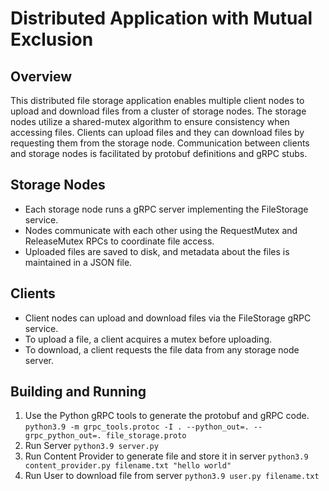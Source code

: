 # Distributed Application with Mutual Exclusion

## Overview

This distributed file storage application enables multiple client nodes to upload and download files from a cluster of storage nodes. The storage nodes utilize a shared-mutex algorithm to ensure consistency when accessing files. Clients can upload files and they can download files by requesting them from the storage node. Communication between clients and storage nodes is facilitated by protobuf definitions and gRPC stubs.

## Storage Nodes

- Each storage node runs a gRPC server implementing the FileStorage service.
- Nodes communicate with each other using the RequestMutex and ReleaseMutex RPCs to coordinate file access.
- Uploaded files are saved to disk, and metadata about the files is maintained in a JSON file.

## Clients

- Client nodes can upload and download files via the FileStorage gRPC service.
- To upload a file, a client acquires a mutex before uploading.
- To download, a client requests the file data from any storage node server.

## Building and Running

1. Use the Python gRPC tools to generate the protobuf and gRPC code.
   `python3.9 -m grpc_tools.protoc -I . --python_out=. --grpc_python_out=. file_storage.proto`
2. Run Server
   `python3.9 server.py`
3. Run Content Provider to generate file and store it in server
   `python3.9 content_provider.py filename.txt "hello world"`
4. Run User to download file from server
   `python3.9 user.py filename.txt`
